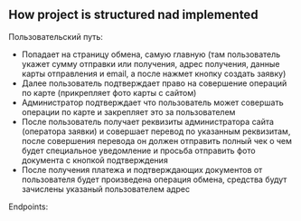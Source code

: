 ## How project is structured nad implemented

Пользовательский путь:

- Попадает на страницу обмена, самую главную (там пользователь укажет сумму отправки или получения, адрес получения, данные карты отправления и email, а после нажмет кнопку создать заявку)
- Далее пользователь подтверждает право на совершение операций по карте (прикрепляет фото карты с сайтом)
- Администратор подтверждает что пользователь может совершать операции по карте и закрепляет это за пользователем
- После пользователь получает реквизиты администратора сайта (оператора заявки) и совершает перевод по указанным реквизитам, после совершения перевода он должен отправить полный чек о чем будет специальное уведомление и просьба отправить фото документа с кнопкой подтверждения
- После получения платежа и подтверждающих документов от пользователя будет произведена операция обмена, средства будут зачислены указаный пользователем адрес

Endpoints:
